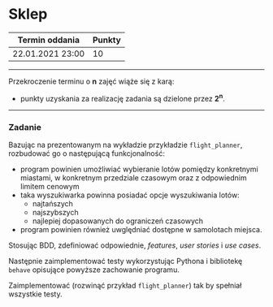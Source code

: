 # Sklep

| Termin oddania | Punkty     |
|----------------|:-----------|
|    22.01.2021  23:00 |  10         |

--- 
Przekroczenie terminu o **n** zajęć wiąże się z karą:
- punkty uzyskania za realizację zadania są dzielone przez **2<sup>n</sup>**.

--- 
### Zadanie 
Bazując na prezentowanym na wykładzie przykładzie `flight_planner`, 
rozbudować go o następującą funkcjonalność:
- program powinien umożliwiać wybieranie lotów pomiędzy konkretnymi miastami, 
  w konkretnym przedziale czasowym oraz z odpowiednim limitem cenowym
- taka wyszukiwarka powinna posiadać opcje wyszukiwania lotów:
  * najtańszych
  * najszybszych
  * najlepiej dopasowanych do ograniczeń czasowych
- program powinien również uwględniać dostępne w samolotach miejsca.
  
Stosując BDD, zdefiniować odpowiednie, *features*, *user stories* i *use cases*.

Następnie zaimplementować testy wykorzystując Pythona i bibliotekę `behave`
opisujące powyższe zachowanie programu.

Zaimplementować (rozwinąć przykład `flight_planner`) tak by spełniał 
wszystkie testy.

